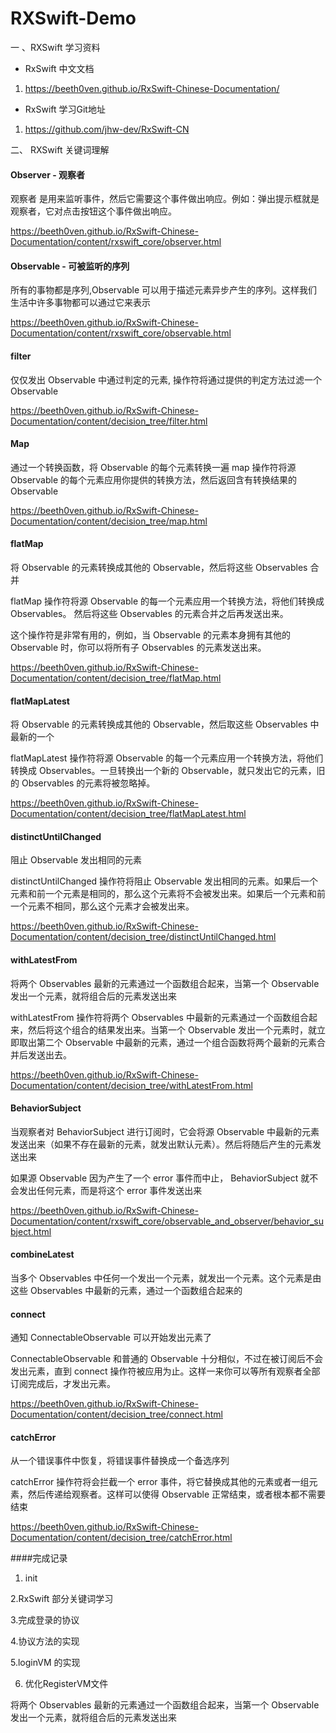 # RXSwift-Demo
一 、RXSwift 学习资料

* RxSwift 中文文档

1. https://beeth0ven.github.io/RxSwift-Chinese-Documentation/

* RxSwift 学习Git地址

1. https://github.com/jhw-dev/RxSwift-CN

二、  RXSwift 关键词理解

#### Observer - 观察者
观察者 是用来监听事件，然后它需要这个事件做出响应。例如：弹出提示框就是观察者，它对点击按钮这个事件做出响应。

https://beeth0ven.github.io/RxSwift-Chinese-Documentation/content/rxswift_core/observer.html

#### Observable - 可被监听的序列

所有的事物都是序列,Observable 可以用于描述元素异步产生的序列。这样我们生活中许多事物都可以通过它来表示

https://beeth0ven.github.io/RxSwift-Chinese-Documentation/content/rxswift_core/observable.html

#### filter 

仅仅发出 Observable 中通过判定的元素, 操作符将通过提供的判定方法过滤一个 Observable

https://beeth0ven.github.io/RxSwift-Chinese-Documentation/content/decision_tree/filter.html

#### Map
通过一个转换函数，将 Observable 的每个元素转换一遍
map 操作符将源 Observable 的每个元素应用你提供的转换方法，然后返回含有转换结果的 Observable

https://beeth0ven.github.io/RxSwift-Chinese-Documentation/content/decision_tree/map.html

#### flatMap

将 Observable 的元素转换成其他的 Observable，然后将这些 Observables 合并

flatMap 操作符将源 Observable 的每一个元素应用一个转换方法，将他们转换成 Observables。 然后将这些 Observables 的元素合并之后再发送出来。

这个操作符是非常有用的，例如，当 Observable 的元素本身拥有其他的 Observable 时，你可以将所有子 Observables 的元素发送出来。

https://beeth0ven.github.io/RxSwift-Chinese-Documentation/content/decision_tree/flatMap.html

#### flatMapLatest

将 Observable 的元素转换成其他的 Observable，然后取这些 Observables 中最新的一个

flatMapLatest 操作符将源 Observable 的每一个元素应用一个转换方法，将他们转换成 Observables。一旦转换出一个新的 Observable，就只发出它的元素，旧的 Observables 的元素将被忽略掉。

https://beeth0ven.github.io/RxSwift-Chinese-Documentation/content/decision_tree/flatMapLatest.html

#### distinctUntilChanged

阻止 Observable 发出相同的元素

distinctUntilChanged 操作符将阻止 Observable 发出相同的元素。如果后一个元素和前一个元素是相同的，那么这个元素将不会被发出来。如果后一个元素和前一个元素不相同，那么这个元素才会被发出来。


https://beeth0ven.github.io/RxSwift-Chinese-Documentation/content/decision_tree/distinctUntilChanged.html

#### withLatestFrom

将两个 Observables 最新的元素通过一个函数组合起来，当第一个 Observable 发出一个元素，就将组合后的元素发送出来

withLatestFrom 操作符将两个 Observables 中最新的元素通过一个函数组合起来，然后将这个组合的结果发出来。当第一个 Observable 发出一个元素时，就立即取出第二个 Observable 中最新的元素，通过一个组合函数将两个最新的元素合并后发送出去。

https://beeth0ven.github.io/RxSwift-Chinese-Documentation/content/decision_tree/withLatestFrom.html

#### BehaviorSubject

当观察者对 BehaviorSubject 进行订阅时，它会将源 Observable 中最新的元素发送出来（如果不存在最新的元素，就发出默认元素）。然后将随后产生的元素发送出来

如果源 Observable 因为产生了一个 error 事件而中止， BehaviorSubject 就不会发出任何元素，而是将这个 error 事件发送出来

https://beeth0ven.github.io/RxSwift-Chinese-Documentation/content/rxswift_core/observable_and_observer/behavior_subject.html
#### combineLatest

当多个 Observables 中任何一个发出一个元素，就发出一个元素。这个元素是由这些 Observables 中最新的元素，通过一个函数组合起来的
#### connect 

通知 ConnectableObservable 可以开始发出元素了

ConnectableObservable 和普通的 Observable 十分相似，不过在被订阅后不会发出元素，直到 connect 操作符被应用为止。这样一来你可以等所有观察者全部订阅完成后，才发出元素。

https://beeth0ven.github.io/RxSwift-Chinese-Documentation/content/decision_tree/connect.html

#### catchError

从一个错误事件中恢复，将错误事件替换成一个备选序列

catchError 操作符将会拦截一个 error 事件，将它替换成其他的元素或者一组元素，然后传递给观察者。这样可以使得 Observable 正常结束，或者根本都不需要结束

https://beeth0ven.github.io/RxSwift-Chinese-Documentation/content/decision_tree/catchError.html


####完成记录

1. init

2.RxSwift 部分关键词学习

3.完成登录的协议

4.协议方法的实现

5.loginVM 的实现

6. 优化RegisterVM文件

将两个 Observables 最新的元素通过一个函数组合起来，当第一个 Observable 发出一个元素，就将组合后的元素发送出来
